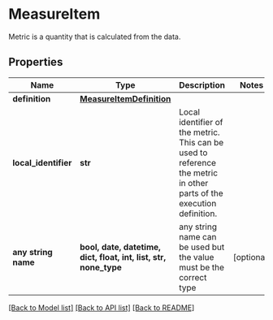 # MeasureItem

Metric is a quantity that is calculated from the data.

## Properties
Name | Type | Description | Notes
------------ | ------------- | ------------- | -------------
**definition** | [**MeasureItemDefinition**](MeasureItemDefinition.md) |  | 
**local_identifier** | **str** | Local identifier of the metric. This can be used to reference the metric in other parts of the execution definition. | 
**any string name** | **bool, date, datetime, dict, float, int, list, str, none_type** | any string name can be used but the value must be the correct type | [optional]

[[Back to Model list]](../README.md#documentation-for-models) [[Back to API list]](../README.md#documentation-for-api-endpoints) [[Back to README]](../README.md)


